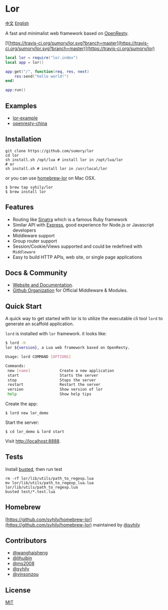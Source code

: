 # Lor 

<a href="./README_zh.md" style="font-size:13px">中文</a> <a href="./README.md" style="font-size:13px">English</a> 


A fast and minimalist web framework based on [OpenResty](http://openresty.org).

[![https://travis-ci.org/sumory/lor.svg?branch=master](https://travis-ci.org/sumory/lor.svg?branch=master)](https://travis-ci.org/sumory/lor) 



```lua
local lor = require("lor.index")
local app = lor()

app:get("/", function(req, res, next)
    res:send("hello world!")
end)

app:run()
```

## Examples

- [lor-example](https://github.com/lorlabs/lor-example)
- [openresty-china](https://github.com/sumory/openresty-china)


## Installation


```
git clone https://github.com/sumory/lor
cd lor
sh install.sh /opt/lua # install lor in /opt/lua/lor
# or
sh install.sh # install lor in /usr/local/lor
```

or you can use [homebrew-lor](https://github.com/syhily/homebrew-lor) on Mac OSX. 

```
$ brew tap syhily/lor
$ brew install lor
```


## Features

- Routing like [Sinatra](http://www.sinatrarb.com/) which is a famous Ruby framework
- Similar API with [Express](http://expressjs.com), good experience for Node.js or Javascript developers
- Middleware support
- Group router support
- Session/Cookie/Views supported and could be redefined with `Middleware`
- Easy to build HTTP APIs, web site, or single page applications



## Docs & Community

- [Website and Documentation](http://lor.sumory.com).
- [Github Organization](https://github.com/lorlabs) for Official Middleware & Modules.




## Quick Start

A quick way to get started with lor is to utilize the executable cli tool `lord` to generate an scaffold application.

`lord` is installed with `lor` framework. it looks like:

```bash
$ lord -h
lor ${version}, a Lua web framework based on OpenResty.

Usage: lord COMMAND [OPTIONS]

Commands:
 new [name]             Create a new application
 start                  Starts the server
 stop                   Stops the server
 restart                Restart the server
 version                Show version of lor
 help                   Show help tips
```

Create the app:

```
$ lord new lor_demo
```

Start the server:

```
$ cd lor_demo & lord start
```

Visit [http://localhost:8888](http://localhost:8888).



## Tests

Install [busted](http://olivinelabs.com/busted/), then run test

```
rm -rf lor/lib/utils/path_to_regexp.lua
mv lor/lib/utils/path_to_regexp_lua.lua lor/lib/utils/path_to_regexp.lua
busted test/*.test.lua
```

## Homebrew

[https://github.com/syhily/homebrew-lor](https://github.com/syhily/homebrew-lor) maintained by [@syhily](https://github.com/syhily)

## Contributors

- [@wanghaisheng](https://github.com/wanghaisheng)
- [@lihuibin](https://github.com/lihuibin)
- [@ms2008](https://github.com/ms2008)
- [@syhily](https://github.com/syhily)
- [@vinsonzou](https://github.com/vinsonzou)

## License

[MIT](./LICENSE)
